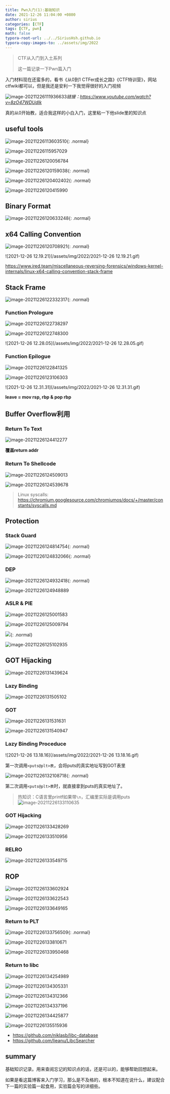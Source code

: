 ```yaml
---
title: Pwn入门(1):基础知识
date: 2021-12-26 11:04:00 +0800
author: sirius
categories: [CTF]
tags: [CTF, pwn]
math: false
typora-root-url: ../../SiriusHsh.github.io
typora-copy-images-to: ../assets/img/2022
---
```




> CTF从入门到入土系列
>
> 这一篇记录一下Pwn篇入门



入门材料现在还蛮多的，看书《从0到1 CTFer成长之路》《CTF特训营》，网站ctfwiki都可以，但是我还是安利一下我觉得很好的入门视频

<img src="/assets/img/old/image-20211226111936633.png" alt="image-20211226111936633"  />*链接：https://www.youtube.com/watch?v=8zO47WDUdIk* 

真的从0开始教，适合我这样的小白入门，这里粘一下他slide里的知识点



## useful tools

![image-20211226113603510](/assets/img/2022/image-20211226113603510.png){: .normal}

![image-20211226115957029](/assets/img/2022/image-20211226115957029.png)

![image-20211226120056784](/assets/img/2022/image-20211226120056784.png)

![image-20211226120159038](/assets/img/2022/image-20211226120159038.png){: .normal}

![image-20211226120402402](/assets/img/2022/image-20211226120402402.png){: .normal}

![image-20211226120415990](/assets/img/2022/image-20211226120415990.png)

## Binary Format

![image-20211226120633248](/assets/img/2022/image-20211226120633248.png){: .normal}

## x64 Calling Convention

![image-20211226120708921](/assets/img/2022/image-20211226120708921.png){: .normal}

![2021-12-26 12.19.21](/assets/img/2022/2021-12-26 12.19.21.gif)

https://www.ired.team/miscellaneous-reversing-forensics/windows-kernel-internals/linux-x64-calling-convention-stack-frame



## Stack Frame

![image-20211226122332317](/assets/img/2022/image-20211226122332317.png){: .normal}

### Function Prologure

![image-20211226122738297](/assets/img/2022/image-20211226122738297.png)

![image-20211226122748300](/assets/img/2022/image-20211226122748300.png)

![2021-12-26 12.28.05](/assets/img/2022/2021-12-26 12.28.05.gif)

### Function Epilogue

![image-20211226122841325](/assets/img/2022/image-20211226122841325.png)

![image-20211226123106303](/assets/img/2022/image-20211226123106303.png)

![2021-12-26 12.31.31](/assets/img/2022/2021-12-26 12.31.31.gif)



**leave = mov rsp, rbp & pop rbp**



## Buffer Overflow利用

### Return To Text

![image-20211226124412277](/assets/img/2022/image-20211226124412277.png)

**覆盖return addr**

### Return To Shellcode

![image-20211226124509013](/assets/img/2022/image-20211226124509013.png)

![image-20211226124539678](/assets/img/2022/image-20211226124539678.png)

>  Linux syscalls: https://chromium.googlesource.com/chromiumos/docs/+/master/constants/syscalls.md



## Protection

### Stack Guard

![image-20211226124814754](/assets/img/2022/image-20211226124814754.png){: .normal}

![image-20211226124832066](/assets/img/2022/image-20211226124832066.png){: .normal}

### DEP

![image-20211226124932418](/assets/img/2022/image-20211226124932418.png){: .normal}

![image-20211226124948889](/assets/img/2022/image-20211226124948889.png)

### ASLR & PIE

![image-20211226125001583](/assets/img/2022/image-20211226125001583.png)

![image-20211226125009794](/assets/img/2022/image-20211226125009794.png)

![](/assets/img/2022/image-20211226125028132.png){: .normal}

![image-20211226125102935](/assets/img/2022/image-20211226125102935.png)



## GOT Hijacking

![image-20211226131439624](/assets/img/2022/image-20211226131439624.png)

### Lazy Binding

![image-20211226131505102](/assets/img/2022/image-20211226131505102.png)

### GOT

![image-20211226131531631](/assets/img/2022/image-20211226131531631.png)

![image-20211226131540947](/assets/img/2022/image-20211226131540947.png)

### Lazy Binding Proceduce

![2021-12-26 13.18.16](/assets/img/2022/2021-12-26 13.18.16.gif)

第一次调用`<puts@plt>表`，会将puts的真实地址写到GOT表里

![image-20211226132108718](/assets/img/2022/image-20211226132108718.png){: .normal}

第二次调用`<puts@plt>表`时，就直接拿到puts的真实地址了。

> 热知识：C语言里printf如果带`\n`，汇编里实际是调用puts![image-20211226133110635](/assets/img/2022/image-20211226133110635.png)

### GOT Hijacking 

![image-20211226133428269](/assets/img/2022/image-20211226133428269.png)

![image-20211226133510956](/assets/img/2022/image-20211226133510956.png)

### RELRO

![image-20211226133549715](/assets/img/2022/image-20211226133549715.png)

## ROP

![image-20211226133602924](/assets/img/2022/image-20211226133602924.png)

![image-20211226133622543](/assets/img/2022/image-20211226133622543.png)

![image-20211226133649165](/assets/img/2022/image-20211226133649165.png)

### Return to PLT

![image-20211226133756509](/assets/img/2022/image-20211226133756509.png){: .normal}

![image-20211226133810671](/assets/img/2022/image-20211226133810671.png)

![image-20211226133950468](/assets/img/2022/image-20211226133950468.png)

### Return to libc

![image-20211226134254989](/assets/img/2022/image-20211226134254989.png)

![image-20211226134305331](/assets/img/2022/image-20211226134305331.png)

![image-20211226134312366](/assets/img/2022/image-20211226134312366.png)

![image-20211226134337196](/assets/img/2022/image-20211226134337196.png)

![image-20211226134425877](/assets/img/2022/image-20211226134425877.png)

![image-20211226135515936](/assets/img/2022/image-20211226135515936.png)

- https://github.com/niklasb/libc-database
- https://github.com/lieanu/LibcSearcher



## summary

基础知识记录。用来查阅忘记的知识点的话，还是可以的，能够帮助回想起来。

如果是看这篇博客来入门学习，那么是不及格的，根本不知道在说什么，建议配合下一篇的实验篇一起食用，实验篇会写的详细些。